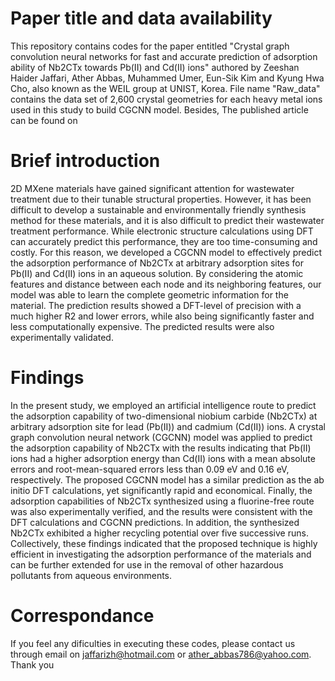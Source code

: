 # Paper title and data availability
This repository contains codes for the paper entitled "Crystal graph convolution neural networks for fast and accurate prediction of adsorption ability of Nb2CTx towards Pb(II) and Cd(II) ions" authored by Zeeshan Haider Jaffari, Ather Abbas, Muhammed Umer, Eun-Sik Kim and Kyung Hwa Cho, also known as the WEIL group at UNIST, Korea. File name "Raw_data" contains the data set of 2,600 crystal geometries for each heavy metal ions used in this study to build CGCNN model. Besides, The published article can be found on
# Brief introduction
2D MXene materials have gained significant attention for wastewater treatment due to their tunable structural properties. However, it has been difficult to develop a sustainable and environmentally friendly synthesis method for these materials, and it is also difficult to predict their wastewater treatment performance. While electronic structure calculations using DFT can accurately predict this performance, they are too time-consuming and costly. For this reason, we developed a CGCNN model to effectively predict the adsorption performance of Nb2CTx at arbitrary adsorption sites for Pb(II) and Cd(II) ions in an aqueous solution. By considering the atomic features and distance between each node and its neighboring features, our model was able to learn the complete geometric information for the material. The prediction results showed a DFT-level of precision with a much higher R2 and lower errors, while also being significantly faster and less computationally expensive. The predicted results were also experimentally validated. 

# Findings
In the present study, we employed an artificial intelligence route to predict the adsorption capability of two-dimensional niobium carbide (Nb2CTx) at arbitrary adsorption site for lead (Pb(II)) and cadmium (Cd(II)) ions. A crystal graph convolution neural network (CGCNN) model was applied to predict the adsorption capability of Nb2CTx with the results indicating that Pb(II) ions had a higher adsorption energy than Cd(II) ions with a mean absolute errors and root-mean-squared errors less than 0.09 eV and 0.16 eV, respectively. The proposed CGCNN model has a similar prediction as the ab initio DFT calculations, yet significantly rapid and economical. Finally, the adsorption capabilities of Nb2CTx synthesized using a fluorine-free route was also experimentally verified, and the results were consistent with the DFT calculations and CGCNN predictions. In addition, the synthesized Nb2CTx exhibited a higher recycling potential over five successive runs. Collectively, these findings indicated that the proposed technique is highly efficient in investigating the adsorption performance of the materials and can be further extended for use in the removal of other hazardous pollutants from aqueous environments.
# Correspondance
If you feel any dificulties in executing these codes, please contact us through email on jaffarizh@hotmail.com or ather_abbas786@yahoo.com. Thank you
